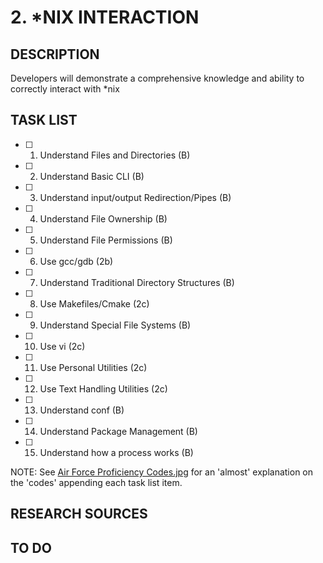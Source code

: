 # 2. \*NIX INTERACTION

## DESCRIPTION
Developers will demonstrate a comprehensive knowledge and ability to correctly interact with \*nix 

## TASK LIST
* [ ] 1. Understand Files and Directories (B)
* [ ] 2. Understand Basic CLI (B)
* [ ] 3. Understand input/output Redirection/Pipes (B)
* [ ] 4. Understand File Ownership (B)
* [ ] 5. Understand File Permissions (B)
* [ ] 6. Use gcc/gdb (2b)
* [ ] 7. Understand Traditional Directory Structures (B)
* [ ] 8. Use Makefiles/Cmake (2c)
* [ ] 9. Understand Special File Systems (B)
* [ ] 10. Use vi (2c)
* [ ] 11. Use Personal Utilities (2c)
* [ ] 12. Use Text Handling Utilities (2c)
* [ ] 13. Understand conf (B)
* [ ] 14. Understand Package Management (B)
* [ ] 15. Understand how a process works (B)

NOTE: See [Air Force Proficiency Codes.jpg](https://github.com/hark130/Latissimus_Dorsi/blob/master/Air%20Force%20Proficiency%20Codes.jpg) for an 'almost' explanation on the 'codes' appending each task list item.

## RESEARCH SOURCES


## TO DO

